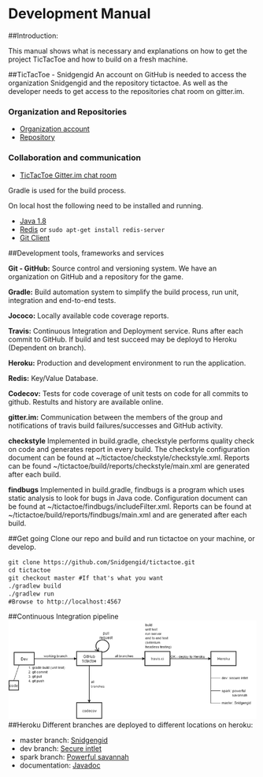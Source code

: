 Development Manual
=======

##Introduction:

This manual shows what is necessary and explanations on how to get the project TicTacToe and how to build on a fresh machine.

##TicTacToe - Snidgengid
An account on GitHub is needed to access the organization Snidgengid and the repository tictactoe. As well as the developer needs to get access to the repositories chat room on gitter.im.

### Organization and Repositories
- [Organization account](https://github.com/Snidgengid)
- [Repository](https://github.com/Snidgengid/tictactoe)

### Collaboration and communication
- [TicTacToe Gitter.im chat room](https://gitter.im/Snidgengid/tictactoe)

Gradle is used for the build process.

On local host the following need to be installed and running.
- [Java 1.8](http://www.oracle.com/technetwork/java/javase/downloads/jdk8-downloads-2133151.html)
- [Redis](http://redis.io/) or  ```sudo apt-get install redis-server ```
- [Git Client](https://www.github.com)

##Development tools, frameworks and services

**Git - GitHub:** Source control and versioning system. We have an organization on GitHub and a repository for the game.

**Gradle:** Build automation system to simplify the build process, run unit, integration and end-to-end tests.

**Jococo:** Locally available code coverage reports.

**Travis:** Continuous Integration and Deployment service. Runs after each commit to GitHub. If build and test succeed may be deployd to Heroku (Dependent on branch).

**Heroku:** Production and development environment to run the application.

**Redis:** Key/Value Database.

**Codecov:** Tests for code coverage of unit tests on code for all commits to github. Restults and history are available online.

**gitter.im:** Communication between the members of the group and notifications of travis build failures/successes and GitHub activity.

**checkstyle** Implemented in build.gradle, checkstyle performs quality check on code and generates report in every build. The checkstyle configuration document can be found at ~/tictactoe/checkstyle/checkstyle.xml. Reports can be found ~/tictactoe/build/reports/checkstyle/main.xml are generated after each build.

**findbugs** Implemented in build.gradle, findbugs is a program which uses static analysis to look for bugs in Java code. Configuration document can be found at ~/tictactoe/findbugs/includeFilter.xml. Reports can be found at ~/tictactoe/build/reports/findbugs/main.xml and are generated after each build.

##Get going
Clone our repo and build and run tictactoe on your machine, or develop. 
 ```
 git clone https://github.com/Snidgengid/tictactoe.git
 cd tictactoe
 git checkout master #If that's what you want
 ./gradlew build
 ./gradlew run
 #Browse to http://localhost:4567
 ```
##Continuous Integration pipeline
![](https://github.com/Snidgengid/tictactoe/blob/dev/images/flowchart2.png)
##Heroku
Different branches are deployed to different locations on heroku:
- master branch: [Snidgengid](http://snidgengid.herokuapp.com/)
- dev branch: [Secure intlet](http://secure-inlet-7452.herokuapp.com/)
- spark branch: [Powerful savannah](https://powerful-savannah-2609.herokuapp.com/)
- documentation: [Javadoc](http://snidgengid.herokuapp.com/javadoc/)
